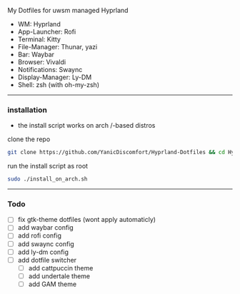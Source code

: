 My Dotfiles for uwsm managed Hyprland
- WM: Hyprland
- App-Launcher: Rofi
- Terminal: Kitty
- File-Manager: Thunar, yazi
- Bar: Waybar
- Browser: Vivaldi
- Notifications: Swaync
- Display-Manager: Ly-DM
- Shell: zsh (with oh-my-zsh)

-----

### installation

- the install script works on arch /-based distros

clone the repo
```sh
git clone https://github.com/YanicDiscomfort/Hyprland-Dotfiles && cd Hyprland-Dotfiles
```

run the install script as root
```sh
sudo ./install_on_arch.sh
```

----

### Todo

- [ ] fix gtk-theme dotfiles (wont apply automaticly)
- [ ] add waybar config
- [ ] add rofi config
- [ ] add swaync config
- [ ] add ly-dm config
- [ ] add dotfile switcher
    - [ ] add cattpuccin theme
    - [ ] add undertale theme
    - [ ] add GAM theme

